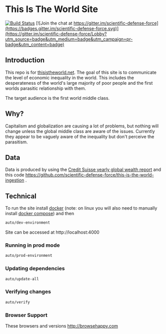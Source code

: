 # This Is The World Site

[![Build Status](https://travis-ci.org/scientific-defense-force/this-is-the-world-site.svg?branch=master)](https://travis-ci.org/scientific-defense-force/this-is-the-world-site) [![Join the chat at https://gitter.im/scientific-defense-force](https://badges.gitter.im/scientific-defense-force.svg)](https://gitter.im/scientific-defense-force/Lobby?utm_source=badge&utm_medium=badge&utm_campaign=pr-badge&utm_content=badge)

## Introduction

This repo is for [thisistheworld.net](https://thisistheworld.net). The goal of this site is to communicate the level of economic inequality in the world. This includes the desperateness of the world's large majority of poor people and the first worlds parasitic relationship with them.

The target audience is the first world middle class.

## Why?

Capitalism and globalization are causing a lot of problems, but nothing will change unless the global middle class are aware of the issues. Currently they appear to be vaguely aware of the inequality but don't perceive the parasitism.

## Data

Data is produced by using the [Credit Suisse yearly global wealth report](https://www.credit-suisse.com/au/en/about-us/research/research-institute/global-wealth-report.html) and this code https://github.com/scientific-defense-force/this-is-the-world-ingestion .

## Technical

To run the site install [docker](https://www.docker.com/products/docker) (note: on linux you will also need to manually install [docker compose](https://docs.docker.com/compose/install)) and then

```bash
auto/dev-environment
```

Site can be accessed at http://localhost:4000

### Running in prod mode

```bash
auto/prod-environment
```

### Updating dependencies

```bash
auto/update-all
```

### Verifying changes

```bash
auto/verify
```

### Browser Support

These browsers and versions http://browsehappy.com
